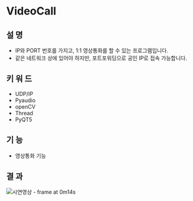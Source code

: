 # VideoCall

## 설 명
- IP와 PORT 번호를 가지고, 1:1 영상통화를 할 수 있는 프로그램입니다.
- 같은 네트워크 상에 있어야 하지만, 포트포워딩으로 공인 IP로 접속 가능합니다.

## 키 워 드
- UDP/IP
- Pyaudio
- openCV
- Thread
- PyQT5

## 기 능
- 영상통화 기능

## 결 과
![시연영상 - frame at 0m14s](https://github.com/mb5ss95/VideoCall/assets/60500325/8c4b86d3-3fc7-4f64-9b01-2b7123f58391)